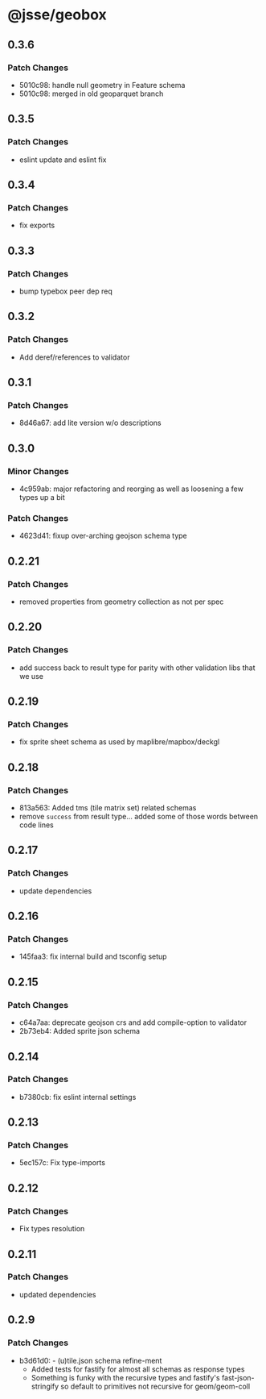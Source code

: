 # @jsse/geobox

## 0.3.6

### Patch Changes

- 5010c98: handle null geometry in Feature schema
- 5010c98: merged in old geoparquet branch

## 0.3.5

### Patch Changes

- eslint update and eslint fix

## 0.3.4

### Patch Changes

- fix exports

## 0.3.3

### Patch Changes

- bump typebox peer dep req

## 0.3.2

### Patch Changes

- Add deref/references to validator

## 0.3.1

### Patch Changes

- 8d46a67: add lite version w/o descriptions

## 0.3.0

### Minor Changes

- 4c959ab: major refactoring and reorging as well as loosening a few types up a bit

### Patch Changes

- 4623d41: fixup over-arching geojson schema type

## 0.2.21

### Patch Changes

- removed properties from geometry collection as not per spec

## 0.2.20

### Patch Changes

- add success back to result type for parity with other validation libs that we use

## 0.2.19

### Patch Changes

- fix sprite sheet schema as used by maplibre/mapbox/deckgl

## 0.2.18

### Patch Changes

- 813a563: Added tms (tile matrix set) related schemas
- remove `success` from result type... added some of those words between code lines

## 0.2.17

### Patch Changes

- update dependencies

## 0.2.16

### Patch Changes

- 145faa3: fix internal build and tsconfig setup

## 0.2.15

### Patch Changes

- c64a7aa: deprecate geojson crs and add compile-option to validator
- 2b73eb4: Added sprite json schema

## 0.2.14

### Patch Changes

- b7380cb: fix eslint internal settings

## 0.2.13

### Patch Changes

- 5ec157c: Fix type-imports

## 0.2.12

### Patch Changes

- Fix types resolution

## 0.2.11

### Patch Changes

- updated dependencies

## 0.2.9

### Patch Changes

- b3d61d0: - (u)tile.json schema refine-ment
  - Added tests for fastify for almost all schemas as response types
  - Something is funky with the recursive types and fastify's fast-json-stringify so default to primitives not recursive for geom/geom-coll

